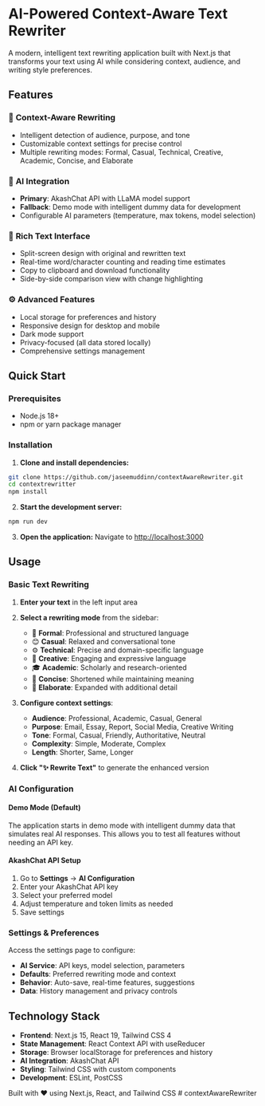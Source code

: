 # AI-Powered Context-Aware Text Rewriter

A modern, intelligent text rewriting application built with Next.js that transforms your text using AI while considering context, audience, and writing style preferences.

## Features

### 🎯 **Context-Aware Rewriting**

- Intelligent detection of audience, purpose, and tone
- Customizable context settings for precise control
- Multiple rewriting modes: Formal, Casual, Technical, Creative, Academic, Concise, and Elaborate

### 🤖 **AI Integration**

- **Primary**: AkashChat API with LLaMA model support
- **Fallback**: Demo mode with intelligent dummy data for development
- Configurable AI parameters (temperature, max tokens, model selection)

### 📝 **Rich Text Interface**

- Split-screen design with original and rewritten text
- Real-time word/character counting and reading time estimates
- Copy to clipboard and download functionality
- Side-by-side comparison view with change highlighting

### ⚙️ **Advanced Features**

- Local storage for preferences and history
- Responsive design for desktop and mobile
- Dark mode support
- Privacy-focused (all data stored locally)
- Comprehensive settings management

## Quick Start

### Prerequisites

- Node.js 18+
- npm or yarn package manager

### Installation

1. **Clone and install dependencies:**

```bash
git clone https://github.com/jaseemuddinn/contextAwareRewriter.git
cd contextrewritter
npm install
```

2. **Start the development server:**

```bash
npm run dev
```

3. **Open the application:**
   Navigate to [http://localhost:3000](http://localhost:3000)

## Usage

### Basic Text Rewriting

1. **Enter your text** in the left input area
2. **Select a rewriting mode** from the sidebar:

   - 👔 **Formal**: Professional and structured language
   - 😊 **Casual**: Relaxed and conversational tone
   - ⚙️ **Technical**: Precise and domain-specific language
   - 🎨 **Creative**: Engaging and expressive language
   - 🎓 **Academic**: Scholarly and research-oriented
   - 📝 **Concise**: Shortened while maintaining meaning
   - 📖 **Elaborate**: Expanded with additional detail

3. **Configure context settings**:

   - **Audience**: Professional, Academic, Casual, General
   - **Purpose**: Email, Essay, Report, Social Media, Creative Writing
   - **Tone**: Formal, Casual, Friendly, Authoritative, Neutral
   - **Complexity**: Simple, Moderate, Complex
   - **Length**: Shorter, Same, Longer

4. **Click "✨ Rewrite Text"** to generate the enhanced version

### AI Configuration

#### Demo Mode (Default)

The application starts in demo mode with intelligent dummy data that simulates real AI responses. This allows you to test all features without needing an API key.

#### AkashChat API Setup

1. Go to **Settings** → **AI Configuration**
2. Enter your AkashChat API key
3. Select your preferred model
4. Adjust temperature and token limits as needed
5. Save settings


### Settings & Preferences

Access the settings page to configure:

- **AI Service**: API keys, model selection, parameters
- **Defaults**: Preferred rewriting mode and context
- **Behavior**: Auto-save, real-time features, suggestions
- **Data**: History management and privacy controls



## Technology Stack

- **Frontend**: Next.js 15, React 19, Tailwind CSS 4
- **State Management**: React Context API with useReducer
- **Storage**: Browser localStorage for preferences and history
- **AI Integration**: AkashChat API
- **Styling**: Tailwind CSS with custom components
- **Development**: ESLint, PostCSS

Built with ❤️ using Next.js, React, and Tailwind CSS
#   c o n t e x t A w a r e R e w r i t e r  
 